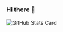 ### Hi there 👋

![GitHub Stats Card](https://github-readme-stats.vercel.app/api?username=tacyuuhon&show_icons=true&count_private=true)


<!--
**tacyuuhon/tacyuuhon** is a ✨ _special_ ✨ repository because its `README.md` (this file) appears on your GitHub profile.

Here are some ideas to get you started:

- 🔭 I’m currently working on ...
- 🌱 I’m currently learning ...
- 👯 I’m looking to collaborate on ...
- 🤔 I’m looking for help with ...
- 💬 Ask me about ...
- 📫 How to reach me: ...
- 😄 Pronouns: ...
- ⚡ Fun fact: ...
-->
